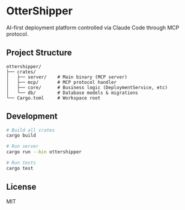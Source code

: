 # OtterShipper

AI-first deployment platform controlled via Claude Code through MCP protocol.

## Project Structure

```
ottershipper/
├── crates/
│   ├── server/    # Main binary (MCP server)
│   ├── mcp/       # MCP protocol handler
│   ├── core/      # Business logic (DeploymentService, etc)
│   └── db/        # Database models & migrations
└── Cargo.toml     # Workspace root
```

## Development

```bash
# Build all crates
cargo build

# Run server
cargo run --bin ottershipper

# Run tests
cargo test
```

## License

MIT
